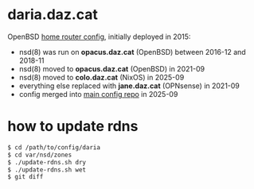 daria.daz.cat
=============

OpenBSD [home router config](https://www.azabani.com/2015/08/06/modern-openbsd-home-router.html), initially deployed in 2015:

- nsd(8) was run on **opacus.daz.cat** (OpenBSD) between 2016-12 and 2018-11
- nsd(8) moved to **opacus.daz.cat** (OpenBSD) in 2021-09
- nsd(8) moved to **colo.daz.cat** (NixOS) in 2025-09
- everything else replaced with **jane.daz.cat** (OPNsense) in 2021-09
- config merged into [main config repo](https://github.com/delan/config.git) in 2025-09

how to update rdns
==================

```sh
$ cd /path/to/config/daria
$ cd var/nsd/zones
$ ./update-rdns.sh dry
$ ./update-rdns.sh wet
$ git diff
```

